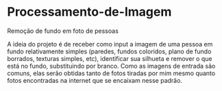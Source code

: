 # Processamento-de-Imagem
Remoção de fundo em foto de pessoas

A ideia do projeto é de receber como input a imagem de uma pessoa em fundo relativamente simples (paredes, fundos coloridos, plano de fundo borrados, texturas simples, etc), identificar sua silhueta e remover o que está no fundo, substituindo por branco. Como as imagens de entrada são comuns, elas serão obtidas tanto de fotos tiradas por mim mesmo quanto fotos encontradas na internet que se encaixam nesse padrão.
